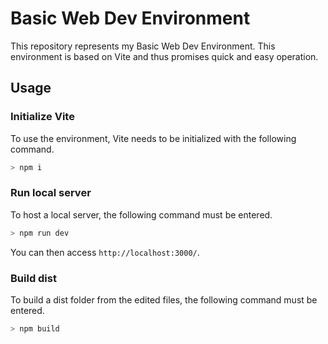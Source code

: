 # Basic Web Dev Environment

This repository represents my Basic Web Dev Environment. This environment is based on Vite and thus promises quick and easy operation.

## Usage

### Initialize Vite

To use the environment, Vite needs to be initialized with the following command.

``` bash
> npm i
```


### Run local server

To host a local server, the following command must be entered.

``` bash
> npm run dev
```

You can then access `http://localhost:3000/`.


### Build dist

To build a dist folder from the edited files, the following command must be entered.

``` bash
> npm build
```
